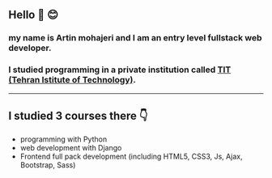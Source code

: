 ## Hello 🤚 😊
### my name is Artin mohajeri and I am an entry level fullstack web developer. 
### I studied programming in a private institution called [TIT (Tehran Istitute of Technology)](https://www.linkedin.com/company/mft-tit/people/).
---
## I studied 3 courses there 👇
* programming with Python
* web development with Django
* Frontend full pack development (including HTML5, CSS3, Js, Ajax, Bootstrap, Sass)
